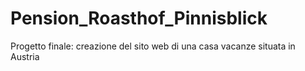 # Pension_Roasthof_Pinnisblick
Progetto finale: creazione del sito web di una casa vacanze situata in Austria
